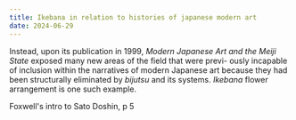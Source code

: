 ```yaml
---
title: Ikebana in relation to histories of japanese modern art
date: 2024-06-29
---
```


Instead, upon its publication in 1999, _Modern Japanese Art and the Meiji State_ exposed many new areas of the field that were previ- ously incapable of inclusion within the narratives of modern Japanese art because they had been structurally eliminated by _bijutsu_ and its systems. _Ikebana_ flower arrangement is one such example.

Foxwell's intro to Sato Doshin, p 5